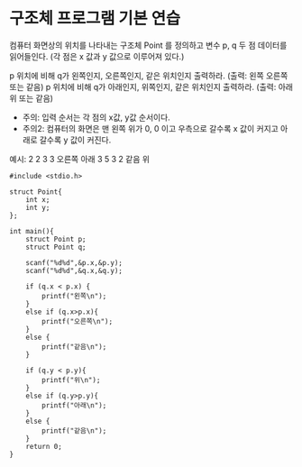
# 구조체 프로그램 기본 연습

컴퓨터 화면상의 위치를 나타내는 구조체 Point 를 정의하고
변수 p, q 두 점 데이터를 읽어들인다. (각 점은 x 값과 y 값으로 이루어져 있다.)

p 위치에 비해 q가 왼쪽인지, 오른쪽인지, 같은 위치인지 출력하라. (출력: 왼쪽 오른쪽 또는 같음)
p 위치에 비해 q가 아래인지, 위쪽인지, 같은 위치인지 출력하라.   (출력: 아래 위 또는 같음)

* 주의: 입력 순서는 각 점의 x값, y값 순서이다.
* 주의2: 컴퓨터의 화면은 맨 왼쪽 위가 0, 0 이고 우측으로 갈수록 x 값이 커지고 
  아래로 갈수록 y 값이 커진다.

예시:  2 2 3 3    오른쪽 아래
	    3 5 3 2  같음 위

```
#include <stdio.h>

struct Point{
	int x;
	int y;
};

int main(){
	struct Point p;
	struct Point q;

	scanf("%d%d",&p.x,&p.y);
	scanf("%d%d",&q.x,&q.y);

	if (q.x < p.x) {
		printf("왼쪽\n");
	}
	else if (q.x>p.x){
		printf("오른쪽\n");
	}
	else {
		printf("같음\n");
	}

	if (q.y < p.y){
		printf("위\n");
	}
	else if (q.y>p.y){
		printf("아래\n");
	}
	else {
		printf("같음\n");
	}
	return 0;
}
```
